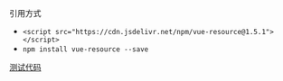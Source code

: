 


引用方式

- `<script src="https://cdn.jsdelivr.net/npm/vue-resource@1.5.1"></script>`
- `npm install vue-resource --save`


[测试代码](../test/04vue-resource.html)
